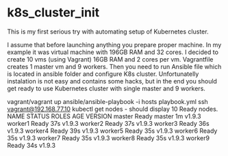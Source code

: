 # k8s_cluster_init

This is my first serious try with automating setup of Kubernetes cluster. 

I assume that before launching anything you prepare proper machine. In my example it was virtual machine with 196GB RAM
and 32 cores. I decided to create 10 vms (using Vagrant) 16GB RAM and 2 cores per vm. Vagrantfile creates 1 master vm and 9 
workers. Then you need to run Ansible file which is located in ansible folder and configure K8s cluster. 
Unfortunatelly instalation is not easy and contains some hacks, but in the end you should get ready to use Kubernetes cluster 
with single master and 9 workers. 

vagrant/vagrant up
ansible/ansible-playbook -i hosts playbook.yml
ssh vagrant@192.168.77.10
kubectl get nodes - should display 10 Ready nodes.
NAME      STATUS    ROLES     AGE       VERSION
master    Ready     master    1m        v1.9.3
worker1   Ready     <none>    37s       v1.9.3
worker2   Ready     <none>    37s       v1.9.3
worker3   Ready     <none>    36s       v1.9.3
worker4   Ready     <none>    39s       v1.9.3
worker5   Ready     <none>    35s       v1.9.3
worker6   Ready     <none>    35s       v1.9.3
worker7   Ready     <none>    35s       v1.9.3
worker8   Ready     <none>    35s       v1.9.3
worker9   Ready     <none>    34s       v1.9.3

